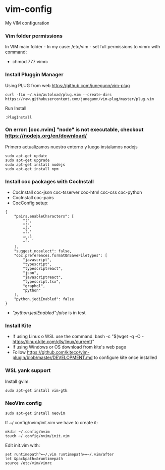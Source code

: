 # vim-config
My VIM configuration 



### Vim folder permissions
In VIM main folder - In my case: /etc/vim - set full permissions to vimrc with command:
- chmod 777 vimrc


### Install Pluggin Manager

Using PLUG from web https://github.com/junegunn/vim-plug
```
curl -fLo ~/.vim/autoload/plug.vim --create-dirs https://raw.githubusercontent.com/junegunn/vim-plug/master/plug.vim
 ```
Run Install
```
:PlugInstall
```


### On error: [coc.nvim] "node" is not executable, checkout https://nodejs.org/en/download/
Primero actualizamos nuestro entorno y luego instalamos nodejs
```
sudo apt-get update
sudo apt-get upgrade
sudo apt-get install nodejs
sudo apt-get install npm
 ```

### Install coc packages with CocInstall
- CocInstall coc-json coc-tsserver coc-html coc-css coc-python
- CocInstall coc-pairs
- CocConfig setup: 
```
{
	"pairs.enableCharacters": [
		"(",
		"[",
		"{",
		"'",
		"\"",
		"`"
	],
	"suggest.noselect": false,
	"coc.preferences.formatOnSaveFiletypes": [
		"javascript",
		"typescript",
		"typescriptreact",
		"json",
		"javascriptreact",
		"typescript.tsx",
		"graphql",
		"python"
	],
	"python.jediEnabled": false
}
```
- *"python.jediEnabled":false* is in test

### Install Kite
- If using Linux o WSL use the command: bash -c "$(wget -q -O - https://linux.kite.com/dls/linux/current)"
- If using Windows or OS download from kite's web page
- Follow https://github.com/kiteco/vim-plugin/blob/master/DEVELOPMENT.md to configure kite once installed

### WSL yank support
Install gvim: 
```
sudo apt-get install vim-gtk
```

### NeoVim config
```
sudo apt-get install neovim

```
If ~/.config/nvim/init.vim we have to create it:
```
mkdir ~/.config/nvim
touch ~/.config/nvim/init.vim
```
Edit init.vim with:
```
set runtimepath^=~/.vim runtimepath+=~/.vim/after
let &packpath=&runtimepath
source /etc/vim/vimrc
```
